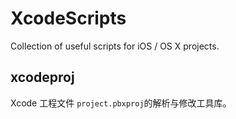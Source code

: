 # XcodeScripts

Collection of useful scripts for iOS / OS X projects.

## xcodeproj

Xcode 工程文件 `project.pbxproj`的解析与修改工具库。
